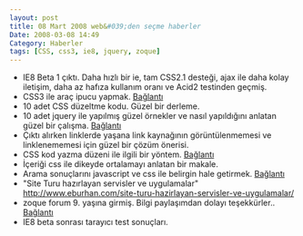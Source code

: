 ```yaml
---
layout: post
title: 08 Mart 2008 web&#039;den seçme haberler
Date: 2008-03-08 14:49
Category: Haberler
tags: [CSS, css3, ie8, jquery, zoque]
---
```


-   IE8 Beta 1 çıktı. Daha hızlı bir ie, tam CSS2.1 desteği, ajax ile
    daha kolay iletişim, daha az hafıza kullanım oranı ve Acid2
    testinden geçmiş.
-   CSS3 ile araç ipucu yapmak. [Bağlantı][1]
-   10 adet CSS düzeltme kodu. Güzel bir derleme.
-   10 adet jquery ile yapılmış güzel örnekler ve nasıl yapıldığını
    anlatan güzel bir çalışma. [Bağlantı][3]
-   Çıktı alırken linklerde yaşana link kaynağının görüntülenmemesi ve
    linklenememesi için güzel bir çözüm önerisi.
-   CSS kod yazma düzeni ile ilgili bir yöntem. [Bağlantı][5]
-   İçeriği css ile dikeyde ortalamayı anlatan bir makale.
-   Arama sonuçlarını javascript ve css ile belirgin hale getirmek.
    [Bağlantı][7]
-   "Site Turu hazırlayan servisler ve uygulamalar" http://www.eburhan.com/site-turu-hazirlayan-servisler-ve-uygulamalar/
-   zoque forum 9. yaşına girmiş. Bilgi paylaşımdan dolayı teşekkürler..
    [Bağlantı][9]
-   IE8 beta sonrası tarayıcı test sonuçları.


  [1]: http://www.css3.info/tooltips-with-css3/ "araç ipucu css3"
  [3]: http://www.webdesignerwall.com/tutorials/jquery-tutorials-for-designers/
    "10 jquery"
  [5]: http://www.thuiven.com/viewentry/csi-css-html-coding/
    "css kodları"
  [7]: http://eriwen.com/javascript/highlight-search-results-with-js/
    "css ve javascript ile arama"
  [9]: http://forum.zoque.net/ "zok form"